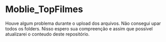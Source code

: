 # Moblie_TopFilmes
Houve algum problema durante o upload dos arquivos. Não consegui upar todos os folders. Nisso espero sua compreenção e assim que possivel atualizarei o conteudo deste repositório.
